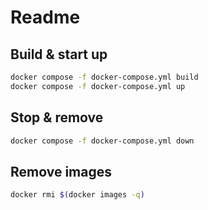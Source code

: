 # Readme

## Build & start up

```bash
docker compose -f docker-compose.yml build
docker compose -f docker-compose.yml up
```

## Stop & remove

```bash
docker compose -f docker-compose.yml down
```

## Remove images

```bash
docker rmi $(docker images -q)
```
